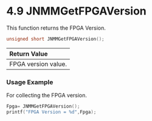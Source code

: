 # 4.9	JNMMGetFPGAVersion

This function returns the FPGA Version.

```c
unsigned short JNMMGetFPGAVersion();
```

| Return Value |
| :--- |
| FPGA version value. |

### Usage Example

For collecting the FPGA version.

```c
Fpga= JNMMGetFPGAVersion();
printf("FPGA Version = %d",Fpga);
```

